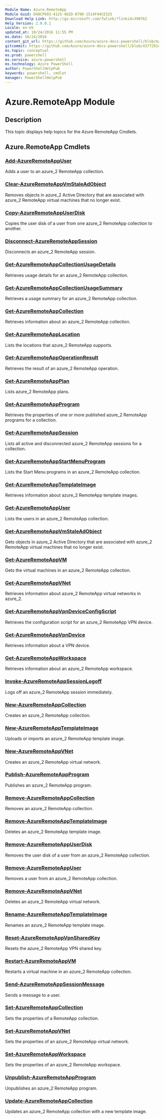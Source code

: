 ```yaml
---
Module Name: Azure.RemoteApp
Module Guid: D48CF693-4125-4D2D-8790-1514F44CE325
Download Help Link: http://go.microsoft.com/fwlink/?linkid=390762
Help Version: 2.0.0.1
Locale: en-US
updated_at: 10/24/2016 11:55 PM
ms.date: 10/24/2016
content_git_url: https://github.com/Azure/azure-docs-powershell/blob/master/azureps-cmdlets-docs/ServiceManagement/Azure.RemoteApp/v1.6.1/Azure.RemoteApp.md
gitcommit: https://github.com/Azure/azure-docs-powershell/blob/4377291ee360e58e2c1c5d644155daf6a0279055/azureps-cmdlets-docs/ServiceManagement/Azure.RemoteApp/v1.6.1/Azure.RemoteApp.md
ms.topic: conceptual
ms.prod: powershell
ms.service: azure-powershell
ms.technology: Azure PowerShell
author: PowerShellHelpPub
keywords: powershell, cmdlet
manager: PowerShellHelpPub
---
```


# Azure.RemoteApp Module
## Description
This topic displays help topics for the Azure RemoteApp Cmdlets.

## Azure.RemoteApp Cmdlets
### [Add-AzureRemoteAppUser](./Add-AzureRemoteAppUser.md)
Adds a user to an azure_2 RemoteApp collection.


### [Clear-AzureRemoteAppVmStaleAdObject](./Clear-AzureRemoteAppVmStaleAdObject.md)
Removes objects in azure_2 Active Directory that are associated with azure_2 RemoteApp virtual machines that no longer exist.


### [Copy-AzureRemoteAppUserDisk](./Copy-AzureRemoteAppUserDisk.md)
Copies the user disk of a user from one azure_2 RemoteApp collection to another.


### [Disconnect-AzureRemoteAppSession](./Disconnect-AzureRemoteAppSession.md)
Disconnects an azure_2 RemoteApp session.


### [Get-AzureRemoteAppCollectionUsageDetails](./Get-AzureRemoteAppCollectionUsageDetails.md)
Retrieves usage details for an azure_2 RemoteApp collection.


### [Get-AzureRemoteAppCollectionUsageSummary](./Get-AzureRemoteAppCollectionUsageSummary.md)
Retrieves a usage summary for an azure_2 RemoteApp collection.


### [Get-AzureRemoteAppCollection](./Get-AzureRemoteAppCollection.md)
Retrieves information about an azure_2 RemoteApp collection.


### [Get-AzureRemoteAppLocation](./Get-AzureRemoteAppLocation.md)
Lists the locations that azure_2 RemoteApp supports.


### [Get-AzureRemoteAppOperationResult](./Get-AzureRemoteAppOperationResult.md)
Retrieves the result of an azure_2 RemoteApp operation.


### [Get-AzureRemoteAppPlan](./Get-AzureRemoteAppPlan.md)
Lists azure_2 RemoteApp plans.


### [Get-AzureRemoteAppProgram](./Get-AzureRemoteAppProgram.md)
Retrieves the properties of one or more published azure_2 RemoteApp programs for a collection.


### [Get-AzureRemoteAppSession](./Get-AzureRemoteAppSession.md)
Lists all active and disconnected azure_2 RemoteApp sessions for a collection.


### [Get-AzureRemoteAppStartMenuProgram](./Get-AzureRemoteAppStartMenuProgram.md)
Lists the Start Menu programs in an azure_2 RemoteApp collection.


### [Get-AzureRemoteAppTemplateImage](./Get-AzureRemoteAppTemplateImage.md)
Retrieves information about azure_2 RemoteApp template images.


### [Get-AzureRemoteAppUser](./Get-AzureRemoteAppUser.md)
Lists the users in an azure_2 RemoteApp collection.


### [Get-AzureRemoteAppVmStaleAdObject](./Get-AzureRemoteAppVmStaleAdObject.md)
Gets objects in azure_2 Active Directory that are associated with azure_2 RemoteApp virtual machines that no longer exist.


### [Get-AzureRemoteAppVM](./Get-AzureRemoteAppVM.md)
Gets the virtual machines in an azure_2 RemoteApp collection.


### [Get-AzureRemoteAppVNet](./Get-AzureRemoteAppVNet.md)
Retrieves information about azure_2 RemoteApp virtual networks in azure_2.


### [Get-AzureRemoteAppVpnDeviceConfigScript](./Get-AzureRemoteAppVpnDeviceConfigScript.md)
Retrieves the configuration script for an azure_2 RemoteApp VPN device.


### [Get-AzureRemoteAppVpnDevice](./Get-AzureRemoteAppVpnDevice.md)
Retrieves information about a VPN device.


### [Get-AzureRemoteAppWorkspace](./Get-AzureRemoteAppWorkspace.md)
Retrieves information about an azure_2 RemoteApp workspace.


### [Invoke-AzureRemoteAppSessionLogoff](./Invoke-AzureRemoteAppSessionLogoff.md)
Logs off an azure_2 RemoteApp session immediately.


### [New-AzureRemoteAppCollection](./New-AzureRemoteAppCollection.md)
Creates an azure_2 RemoteApp collection.


### [New-AzureRemoteAppTemplateImage](./New-AzureRemoteAppTemplateImage.md)
Uploads or imports an azure_2 RemoteApp template image.


### [New-AzureRemoteAppVNet](./New-AzureRemoteAppVNet.md)
Creates an azure_2 RemoteApp virtual network.


### [Publish-AzureRemoteAppProgram](./Publish-AzureRemoteAppProgram.md)
Publishes an azure_2 RemoteApp program.


### [Remove-AzureRemoteAppCollection](./Remove-AzureRemoteAppCollection.md)
Removes an azure_2 RemoteApp collection.


### [Remove-AzureRemoteAppTemplateImage](./Remove-AzureRemoteAppTemplateImage.md)
Deletes an azure_2 RemoteApp template image.


### [Remove-AzureRemoteAppUserDisk](./Remove-AzureRemoteAppUserDisk.md)
Removes the user disk of a user from an azure_2 RemoteApp collection.


### [Remove-AzureRemoteAppUser](./Remove-AzureRemoteAppUser.md)
Removes a user from an azure_2 RemoteApp collection.


### [Remove-AzureRemoteAppVNet](./Remove-AzureRemoteAppVNet.md)
Deletes an azure_2 RemoteApp virtual network.


### [Rename-AzureRemoteAppTemplateImage](./Rename-AzureRemoteAppTemplateImage.md)
Renames an azure_2 RemoteApp template image.


### [Reset-AzureRemoteAppVpnSharedKey](./Reset-AzureRemoteAppVpnSharedKey.md)
Resets the azure_2 RemoteApp VPN shared key.


### [Restart-AzureRemoteAppVM](./Restart-AzureRemoteAppVM.md)
Restarts a virtual machine in an azure_2 RemoteApp collection.


### [Send-AzureRemoteAppSessionMessage](./Send-AzureRemoteAppSessionMessage.md)
Sends a message to a user.


### [Set-AzureRemoteAppCollection](./Set-AzureRemoteAppCollection.md)
Sets the properties of a RemoteApp collection.


### [Set-AzureRemoteAppVNet](./Set-AzureRemoteAppVNet.md)
Sets the properties of an azure_2 RemoteApp virtual network.


### [Set-AzureRemoteAppWorkspace](./Set-AzureRemoteAppWorkspace.md)
Sets the properties of an azure_2 RemoteApp workspace.


### [Unpublish-AzureRemoteAppProgram](./Unpublish-AzureRemoteAppProgram.md)
Unpublishes an azure_2 RemoteApp program.


### [Update-AzureRemoteAppCollection](./Update-AzureRemoteAppCollection.md)
Updates an azure_2 RemoteApp collection with a new template image.




